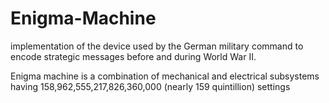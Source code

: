 # Enigma-Machine

implementation of the device used by the German military command to encode strategic messages before and during World War II.

Enigma machine is a combination of mechanical and electrical subsystems having 158,962,555,217,826,360,000 (nearly 159 quintillion) settings
